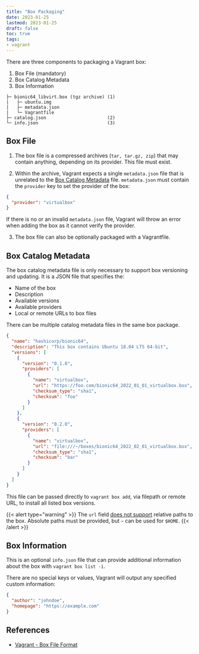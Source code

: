 ```yaml
---
title: "Box Packaging"
date: 2023-01-25
lastmod: 2023-01-25
draft: false
toc: true
tags:
- vagrant
---
```


There are three components to packaging a Vagrant box:

1. Box File (mandatory)
2. Box Catalog Metadata
3. Box Information

```
├─ bionic64_libvirt.box (tgz archive) (1)
|   ├─ ubuntu.img
|   ├─ metadata.json
|   └─ Vagrantfile
├─ catalog.json                       (2)
└─ info.json                          (3)
```

## Box File

1. The box file is a compressed archives (`tar, tar.gz, zip`) that may contain
anything, depending on its provider. This file must exist.

2. Within the archive, Vagrant expects a single `metadata.json` file that is
unrelated to the [Box Catalog Metadata](#box-catalog-metadata) file.
`metadata.json` must contain the `provider` key to set the provider of the box:

```json
{
  "provider": "virtualbox"
}
```

If there is no or an invalid `metadata.json` file, Vagrant will throw an error when adding the box as it cannot verify the provider.

3. The box file can also be optionally packaged with a Vagrantfile.

## Box Catalog Metadata

The box catalog metadata file is only necessary to support box versioning and
updating. It is a JSON file that specifies the:
- Name of the box
- Description
- Available versions
- Available providers
- Local or remote URLs to box files

There can be multiple catalog metadata files in the same box package.

```json
{
  "name": "hashicorp/bionic64",
  "description": "This box contains Ubuntu 18.04 LTS 64-bit",
  "versions": [
    {
      "version": "0.1.0",
      "providers": [
        {
          "name": "virtualbox",
          "url": "https://foo.com/bionic64_2022_01_01_virtualbox.box",
          "checksum_type": "sha1",
          "checksum": "foo"
        }
      ]
    },
    {
      "version": "0.2.0",
      "providers": [
        {
          "name": "virtualbox",
          "url": "file:///~/boxes/bionic64_2022_02_01_virtualbox.box",
          "checksum_type": "sha1",
          "checksum": "bar"
        }
      ]
    }
  ]
}
```

This file can be passed directly to `vagrant box add`, via filepath or
remote URL, to install all listed box versions.

{{< alert type="warning" >}}
The `url` field [does not support](https://github.com/hashicorp/vagrant/issues/10719) relative paths to the box. Absolute paths must be provided, but `~` can be used for `$HOME`.
{{< /alert >}}

## Box Information

This is an optional `info.json` file that can provide additional information
about the box with `vagrant box list -i`.

There are no special keys or values, Vagrant will output any specified custom information:

```json
{
  "author": "johndoe",
  "homepage": "https://example.com"
}
```

## References
- [Vagrant - Box File Format](https://developer.hashicorp.com/vagrant/docs/boxes/format)
